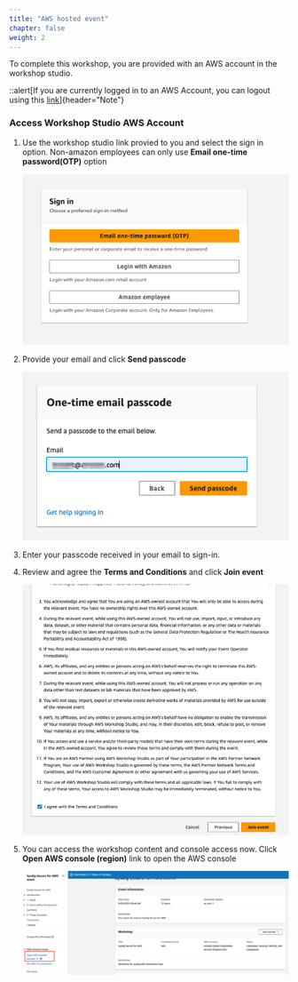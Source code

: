 ```yaml
---
title: "AWS hosted event"
chapter: false
weight: 2
---
```


To complete this workshop, you are provided with an AWS account in the workshop studio. 


::alert[If you are currently logged in to an AWS Account, you can logout using this [link](https://console.aws.amazon.com/console/logout!doLogout)]{header="Note"}



### Access Workshop Studio AWS Account

1. Use the workshop studio link provied to you and select the sign in option. Non-amazon employees can only use **Email one-time password(OTP)** option
   
   ![Workshop Studio Sign in](/static/10_prerequisites/ws-studio-signin.png)

2. Provide your email and click **Send passcode**
   
   ![email passcode](/static/10_prerequisites/one-time-email-passcode.png)

3. Enter your passcode received in your email to sign-in.
   
4. Review and agree the **Terms and Conditions**  and click **Join event**
   
   ![event terms](/static/10_prerequisites/terms-conditions.png)

5. You can access the workshop content and console access now. Click **Open AWS console (region)** link to open the AWS console
   
   ![event terms](/static/10_prerequisites/open-aws-console.png)


